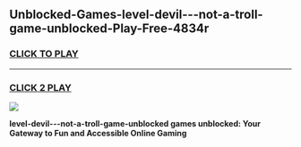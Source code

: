 
## Unblocked-Games-level-devil---not-a-troll-game-unblocked-Play-Free-4834r
<h3>
<a href="https://premium76.site?title=level-devil---not-a-troll-game-unblocked&ref=17A">CLICK TO PLAY</a></h3>
<hr>

<h3>
<a href="https://premium76.site?title=level-devil---not-a-troll-game-unblocked&ref=17A">CLICK 2 PLAY</a>
  
</h3>

<a href="https://premium76.site?title=level-devil---not-a-troll-game-unblocked&ref=17A"><img src="https://clearcache.store/games.png"></a>


**level-devil---not-a-troll-game-unblocked games unblocked: Your Gateway to Fun and Accessible Online Gaming**
